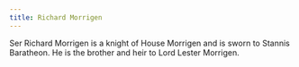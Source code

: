 ```yaml
---
title: Richard Morrigen
---
```


Ser Richard Morrigen is a knight of House Morrigen and is sworn to Stannis Baratheon. He is the brother and heir to Lord Lester Morrigen.


